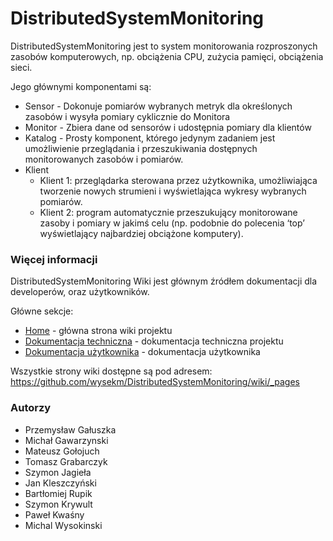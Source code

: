 DistributedSystemMonitoring
=============

DistributedSystemMonitoring jest to system monitorowania rozproszonych zasobów komputerowych, np. obciążenia CPU, zużycia pamięci, obciążenia sieci. 

Jego głównymi komponentami są:

* Sensor - Dokonuje pomiarów wybranych metryk dla określonych zasobów i wysyła pomiary cyklicznie do Monitora
* Monitor - Zbiera dane od sensorów i udostępnia pomiary dla klientów
* Katalog - Prosty komponent, którego jedynym zadaniem jest umożliwienie przeglądania i przeszukiwania dostępnych monitorowanych zasobów i pomiarów.  
* Klient 
  * Klient 1: przeglądarka sterowana przez użytkownika, umożliwiająca tworzenie nowych strumieni i wyświetlająca wykresy wybranych pomiarów. 
  * Klient 2: program automatycznie przeszukujący monitorowane zasoby i pomiary w jakimś celu (np. podobnie do polecenia ‘top’ wyświetlający najbardziej obciążone komputery).   

### Więcej informacji

DistributedSystemMonitoring Wiki jest głównym źródłem dokumentacji dla developerów, oraz użytkowników. 

Główne sekcje:

* [Home](https://github.com/wysekm/DistributedSystemMonitoring/wiki) - główna strona wiki projektu
* [Dokumentacja techniczna](https://github.com/wysekm/DistributedSystemMonitoring/wiki/Dokumentacja-techniczna) - dokumentacja techniczna projektu
* [Dokumentacja użytkownika](https://github.com/wysekm/DistributedSystemMonitoring/wiki/Dokumentacja-U%C5%BCytkownika) - dokumentacja użytkownika

Wszystkie strony wiki dostępne są pod adresem: https://github.com/wysekm/DistributedSystemMonitoring/wiki/_pages

### Autorzy

- Przemysław Gałuszka
- Michał Gawarzynski
- Mateusz Gołojuch
- Tomasz Grabarczyk
- Szymon Jagieła
- Jan Kleszczyński
- Bartłomiej Rupik
- Szymon Krywult
- Paweł Kwaśny
- Michal Wysokinski



